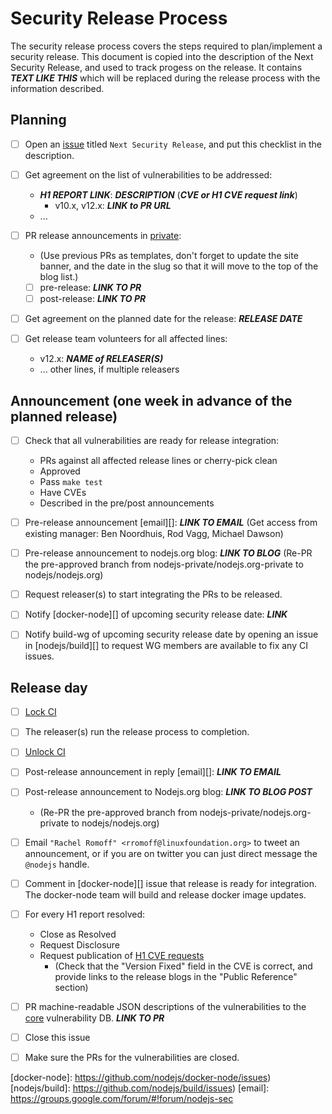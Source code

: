 # Security Release Process

The security release process covers the steps required to plan/implement a
security release. This document is copied into the description of the Next
Security Release, and used to track progess on the release. It contains ***TEXT
LIKE THIS*** which will be replaced during the release process with the
information described.

## Planning

* [ ] Open an [issue](https://github.com/nodejs-private/node-private) titled
  `Next Security Release`, and put this checklist in the description.

* [ ] Get agreement on the list of vulnerabilities to be addressed:
  * ***H1 REPORT LINK***: ***DESCRIPTION*** (***CVE or H1 CVE request link***)
    * v10.x, v12.x: ***LINK to PR URL***
  * ...

* [ ] PR release announcements in [private](https://github.com/nodejs-private/nodejs.org-private):
  * (Use previous PRs as templates, don't forget to update the site banner, and
    the date in the slug so that it will move to the top of the blog list.)
  * [ ] pre-release: ***LINK TO PR***
  * [ ] post-release: ***LINK TO PR***

* [ ] Get agreement on the planned date for the release: ***RELEASE DATE***

* [ ] Get release team volunteers for all affected lines:
  * v12.x: ***NAME of RELEASER(S)***
  * ... other lines, if multiple releasers

## Announcement (one week in advance of the planned release)

* [ ] Check that all vulnerabilities are ready for release integration:
  * PRs against all affected release lines or cherry-pick clean
  * Approved
  * Pass `make test`
  * Have CVEs
  * Described in the pre/post announcements

* [ ] Pre-release announcement [email][]: ***LINK TO EMAIL***
  (Get access from existing manager: Ben Noordhuis, Rod Vagg, Michael Dawson)

* [ ] Pre-release announcement to nodejs.org blog: ***LINK TO BLOG***
  (Re-PR the pre-approved branch from nodejs-private/nodejs.org-private to
  nodejs/nodejs.org)

* [ ] Request releaser(s) to start integrating the PRs to be released.

* [ ] Notify [docker-node][] of upcoming security release date: ***LINK***

* [ ] Notify build-wg of upcoming security release date by opening an issue
  in [nodejs/build][] to request WG members are available to fix any CI issues.

## Release day

* [ ] [Lock CI](https://github.com/nodejs/build/blob/master/doc/jenkins-guide.md#before-the-release)

* [ ] The releaser(s) run the release process to completion.

* [ ] [Unlock CI](https://github.com/nodejs/build/blob/master/doc/jenkins-guide.md#after-the-release)

* [ ] Post-release announcement in reply [email][]: ***LINK TO EMAIL***

* [ ] Post-release announcement to Nodejs.org blog: ***LINK TO BLOG POST***
  * (Re-PR the pre-approved branch from nodejs-private/nodejs.org-private to
    nodejs/nodejs.org)

* [ ] Email `"Rachel Romoff" <rromoff@linuxfoundation.org>` to tweet an
  announcement, or if you are on twitter you can just direct message the
  `@nodejs` handle.

* [ ] Comment in [docker-node][] issue that release is ready for integration.
  The docker-node team will build and release docker image updates.

* [ ] For every H1 report resolved:
  * Close as Resolved
  * Request Disclosure
  * Request publication of [H1 CVE requests][]
    * (Check that the "Version Fixed" field in the CVE is correct, and provide
      links to the release blogs in the "Public Reference" section)

* [ ] PR machine-readable JSON descriptions of the vulnerabilities to the
  [core](https://github.com/nodejs/security-wg/tree/master/vuln/core)
  vulnerability DB. ***LINK TO PR***

* [ ] Close this issue

* [ ] Make sure the PRs for the vulnerabilities are closed.

[H1 CVE requests]: https://hackerone.com/nodejs/cve_requests
[docker-node]: https://github.com/nodejs/docker-node/issues)
[nodejs/build]: https://github.com/nodejs/build/issues)
[email]: https://groups.google.com/forum/#!forum/nodejs-sec
